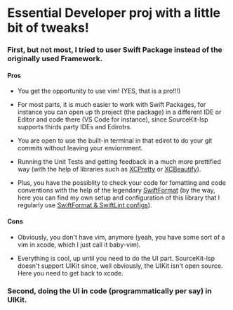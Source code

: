 # Essential Developer proj with a little bit of tweaks!

### First, but not most, I tried to user Swift Package instead of the originally used Framework. 

#### Pros
* You get the opportunity to use vim! (YES, that is a pro!!!)

* For most parts, it is much easier to work with Swift Packages, for instance you can open up th project (the package) in a different IDE or Editor and code there (VS Code for instance), since SourceKit-lsp supports thirds party IDEs and Edirotrs.

* You are open to use the built-in terminal in that edirot to do your git commits without leaving your enviornment.

* Running the Unit Tests and getting feedback in a much more prettified way (with the help of libraries such as [XCPretty](https://github.com/xcpretty/xcpretty) or [XCBeautify](https://github.com/tuist/xcbeautify)).

* Plus, you have the possiblity to check your code for fomatting and code conventions with the help of the legendary [SwiftFormat](https://github.com/nicklockwood/SwiftFormat) (by the way, here you can find my own setup and configuration of this library that I regularly use [SwiftFormat & SwiftLint configs](https://github.com/TheAlienMann/SwiftLintingConfig)).

#### Cons

* Obviously, you don't have vim, anymore (yeah, you have some sort of a vim in xcode, which I just call it baby-vim).

* Everything is cool, up until you need to do the UI part. SourceKit-lsp doesn't support UIKit since, well obviously, the UIKit isn't open source. Here you need to get back to xcode.
### Second, doing the UI in code (programmatically per say) in UIKit.

